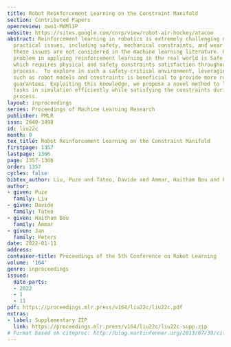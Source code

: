 ```yaml
---
title: Robot Reinforcement Learning on the Constraint Manifold
section: Contributed Papers
openreview: zwo1-MdMl1P
website: https://sites.google.com/corp/view/robot-air-hockey/atacom
abstract: Reinforcement learning in robotics is extremely challenging due to many
  practical issues, including safety, mechanical constraints, and wear and tear. Typically,
  these issues are not considered in the machine learning literature. One crucial
  problem in applying reinforcement learning in the real world is Safe Exploration,
  which requires physical and safety constraints satisfaction throughout the learning
  process.  To explore in such a safety-critical environment, leveraging known information
  such as robot models and constraints is beneficial to provide more robust safety
  guarantees. Exploiting this knowledge, we propose a novel method to learn robotics
  tasks in simulation efficiently while satisfying the constraints during the learning
  process.
layout: inproceedings
series: Proceedings of Machine Learning Research
publisher: PMLR
issn: 2640-3498
id: liu22c
month: 0
tex_title: Robot Reinforcement Learning on the Constraint Manifold
firstpage: 1357
lastpage: 1366
page: 1357-1366
order: 1357
cycles: false
bibtex_author: Liu, Puze and Tateo, Davide and Ammar, Haitham Bou and Peters, Jan
author:
- given: Puze
  family: Liu
- given: Davide
  family: Tateo
- given: Haitham Bou
  family: Ammar
- given: Jan
  family: Peters
date: 2022-01-11
address:
container-title: Proceedings of the 5th Conference on Robot Learning
volume: '164'
genre: inproceedings
issued:
  date-parts:
  - 2022
  - 1
  - 11
pdf: https://proceedings.mlr.press/v164/liu22c/liu22c.pdf
extras:
- label: Supplementary ZIP
  link: https://proceedings.mlr.press/v164/liu22c/liu22c-supp.zip
# Format based on citeproc: http://blog.martinfenner.org/2013/07/30/citeproc-yaml-for-bibliographies/
---
```


